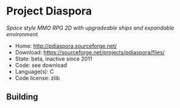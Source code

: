 # Project Diaspora

_Space style MMO RPG 2D with upgradeable ships and expandable environment._

- Home: http://pdiaspora.sourceforge.net/
- Download: https://sourceforge.net/projects/pdiaspora/files/
- State: beta, inactive since 2011
- Code: see download
- Language(s): C
- Code license: zlib

## Building

